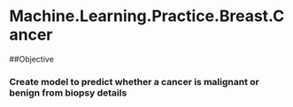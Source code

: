 # Machine.Learning.Practice.Breast.Cancer

##Objective
### Create model to predict whether a cancer is malignant or benign from biopsy details
